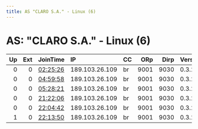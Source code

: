 ```yaml
---
title: AS "CLARO S.A." - Linux (6)
---
```


# AS: "CLARO S.A." - Linux (6)

|   Up |   Ext | JoinTime                                                                                            | IP             | CC   |   ORp |   Dirp | Version   | Contact   | Nickname   |   eFamMembers |
|-----:|------:|:----------------------------------------------------------------------------------------------------|:---------------|:-----|------:|-------:|:----------|:----------|:-----------|--------------:|
|    0 |     0 | [02:25:26](https://metrics.torproject.org/rs.html#details/2E7A58B35AE981ED46589251AB11EED16EE88705) | 189.103.26.109 | br   |  9001 |   9030 | 0.3.2.10  | none      | bcm2837    |             1 |
|    0 |     0 | [04:59:58](https://metrics.torproject.org/rs.html#details/813CAFBAFD1B57E3466775F246F82591597DAA36) | 189.103.26.109 | br   |  9001 |   9030 | 0.3.2.10  | none      | bcm2837    |             1 |
|    0 |     0 | [05:28:21](https://metrics.torproject.org/rs.html#details/AECB6A8554D28AEAF119D2B8230018D22A5844B2) | 189.103.26.109 | br   |  9001 |   9030 | 0.3.2.10  | none      | bcm2837    |             1 |
|    0 |     0 | [21:22:06](https://metrics.torproject.org/rs.html#details/5F6CCB93E9DD1FB3DC698A445CCF714D88538BCA) | 189.103.26.109 | br   |  9001 |   9030 | 0.3.2.10  | none      | bcm2837    |             1 |
|    0 |     0 | [22:04:42](https://metrics.torproject.org/rs.html#details/055E19E7A19AC297C019E5F088FB7851FACA9883) | 189.103.26.109 | br   |  9001 |   9030 | 0.3.2.10  | none      | bcm2837    |             1 |
|    1 |     0 | [22:13:50](https://metrics.torproject.org/rs.html#details/AAE174DFD553568D584629E9C8D911B086CE152C) | 189.103.26.109 | br   |  9001 |   9030 | 0.3.2.10  | none      | bcm2837    |             1 |
